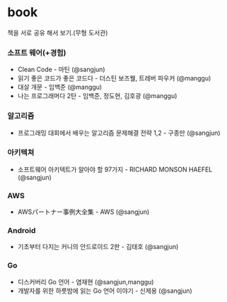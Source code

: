 # book
책을 서로 공유 해서 보기.(무형 도서관)

### 소프트 웨어(+경험)
+ Clean Code - 마틴 (@sangjun)
+ 읽기 좋은 코드가 좋은 코드다 - 더스틴 보즈웰, 트레버 파우커 (@manggu)
+ 대살 개문 - 임백준 (@manggu)
+ 나는 프로그래머다 2탄 - 임백준, 정도현, 김호광 (@manggu)

### 알고리즘
+ 프로그래밍 대회에서 배우는 알고리즘 문제해결 전략 1,2 - 구종만 (@sangjun)

### 아키텍쳐
+ 소프트웨어 아키텍트가 알아야 할 97가지 - RICHARD MONSON HAEFEL (@sangjun)

### AWS
+ AWSパートナー事例大全集 - AWS (@sangjun)

### Android
+ 기초부터 다지는 커니의 안드로이드 2판 - 김태호 (@sangjun)

### Go
+ 디스커버리 Go 언어 - 염재현 (@sangjun,manggu)
+ 개발자를 위한 하룻밤에 읽는 Go 언어 이야기 - 신제용 (@sangjun)
